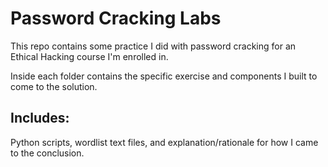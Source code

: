 # Password Cracking Labs
This repo contains some practice I did with password cracking for an Ethical Hacking course I'm enrolled in.

Inside each folder contains the specific exercise and components I built to come to the solution.  

## Includes:
Python scripts, wordlist text files, and explanation/rationale for how I came to the conclusion.
